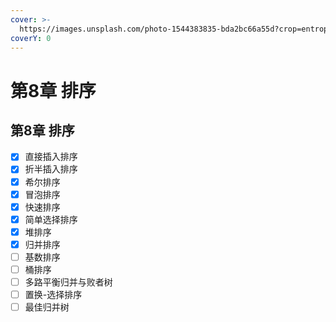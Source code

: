 ```yaml
---
cover: >-
  https://images.unsplash.com/photo-1544383835-bda2bc66a55d?crop=entropy&cs=srgb&fm=jpg&ixid=MnwxOTcwMjR8MHwxfHNlYXJjaHwyfHxzb3J0fGVufDB8fHx8MTY1MjU0MDQ1MA&ixlib=rb-1.2.1&q=85
coverY: 0
---
```


# 第8章 排序

## 第8章 排序

* [x] 直接插入排序
* [x] 折半插入排序
* [x] 希尔排序
* [x] 冒泡排序
* [x] 快速排序
* [x] 简单选择排序
* [x] 堆排序
* [x] 归并排序
* [ ] 基数排序
* [ ] 桶排序
* [ ] 多路平衡归并与败者树
* [ ] 置换-选择排序
* [ ] 最佳归并树
